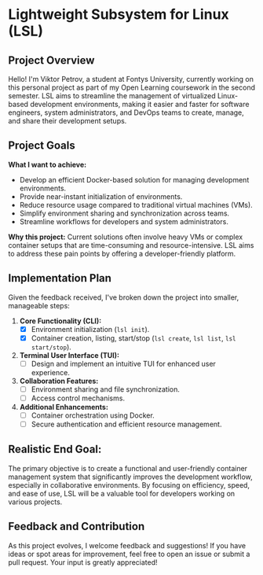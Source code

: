 # Lightweight Subsystem for Linux (LSL)

## Project Overview

Hello! I'm Viktor Petrov, a student at Fontys University, currently working on this personal project as part of my Open Learning coursework in the second semester. LSL aims to streamline the management of virtualized Linux-based development environments, making it easier and faster for software engineers, system administrators, and DevOps teams to create, manage, and share their development setups.

## Project Goals

**What I want to achieve:**
- Develop an efficient Docker-based solution for managing development environments.
- Provide near-instant initialization of environments.
- Reduce resource usage compared to traditional virtual machines (VMs).
- Simplify environment sharing and synchronization across teams.
- Streamline workflows for developers and system administrators.

**Why this project:**
Current solutions often involve heavy VMs or complex container setups that are time-consuming and resource-intensive. LSL aims to address these pain points by offering a developer-friendly platform.

## Implementation Plan

Given the feedback received, I've broken down the project into smaller, manageable steps:

1. **Core Functionality (CLI):**
   - [x] Environment initialization (`lsl init`).
   - [x] Container creation, listing, start/stop (`lsl create`, `lsl list`, `lsl start/stop`).

2. **Terminal User Interface (TUI):**
   - [ ] Design and implement an intuitive TUI for enhanced user experience.

3. **Collaboration Features:**
   - [ ] Environment sharing and file synchronization.
   - [ ] Access control mechanisms.

4. **Additional Enhancements:**
   - [ ] Container orchestration using Docker.
   - [ ] Secure authentication and efficient resource management.

## Realistic End Goal:
The primary objective is to create a functional and user-friendly container management system that significantly improves the development workflow, especially in collaborative environments. By focusing on efficiency, speed, and ease of use, LSL will be a valuable tool for developers working on various projects.

## Feedback and Contribution

As this project evolves, I welcome feedback and suggestions! If you have ideas or spot areas for improvement, feel free to open an issue or submit a pull request. Your input is greatly appreciated!
